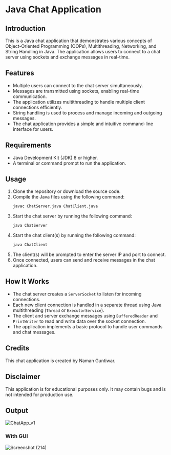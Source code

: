 # Java Chat Application

## Introduction
This is a Java chat application that demonstrates various concepts of Object-Oriented Programming (OOPs), Multithreading, Networking, and String Handling in Java. The application allows users to connect to a chat server using sockets and exchange messages in real-time.

## Features
- Multiple users can connect to the chat server simultaneously.
- Messages are transmitted using sockets, enabling real-time communication.
- The application utilizes multithreading to handle multiple client connections efficiently.
- String handling is used to process and manage incoming and outgoing messages.
- The chat application provides a simple and intuitive command-line interface for users.

## Requirements
- Java Development Kit (JDK) 8 or higher.
- A terminal or command prompt to run the application.

## Usage
1. Clone the repository or download the source code.
2. Compile the Java files using the following command:
   ```bash
   javac ChatServer.java ChatClient.java
   ```
3. Start the chat server by running the following command:
   ```bash
   java ChatServer
   ```
4. Start the chat client(s) by running the following command:
   ```bash
   java ChatClient
   ```
5. The client(s) will be prompted to enter the server IP and port to connect.
6. Once connected, users can send and receive messages in the chat application.

## How It Works
- The chat server creates a `ServerSocket` to listen for incoming connections.
- Each new client connection is handled in a separate thread using Java multithreading (`Thread` or `ExecutorService`).
- The client and server exchange messages using `BufferedReader` and `PrintWriter` to read and write data over the socket connection.
- The application implements a basic protocol to handle user commands and chat messages.

## Credits
This chat application is created by Naman Guntiwar.

## Disclaimer
This application is for educational purposes only. It may contain bugs and is not intended for production use.

## Output




![ChatApp_v1](https://github.com/namanx/ChatApp_using_Java/assets/94428936/9ee4027c-8ced-4ab7-884b-7e28253ba9bf)










### With GUI

![Screenshot (214)](https://github.com/namanx/ChatApp_using_Java/assets/94428936/a132a44c-2b00-4a5e-9ac0-c25edebb2671)
